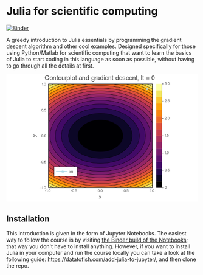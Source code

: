 # Julia for scientific computing

[![Binder](https://mybinder.org/badge_logo.svg)](https://mybinder.org/v2/gh/ismedina/julia-scientific-computing/master)

A greedy introduction to Julia essentials by programming the gradient descent algorithm and other cool examples. Designed specifically for those using Python/Matlab for scientific computing that want to learn the basics of Julia to start coding in this language as soon as possible, without having to go through all the details at first. 

![gradient descent gif](figures/gradient_descent.gif)

## Installation

This introduction is given in the form of Jupyter Notebooks. The easiest way to follow the course is by visiting [the Binder build of the Notebooks](https://mybinder.org/v2/gh/ismedina/julia-scientific-computing/master); that way you don't have to install anything. However, if you want to install Julia in your computer and run the course locally you can take a look at the following guide: https://datatofish.com/add-julia-to-jupyter/, and then clone the repo.




